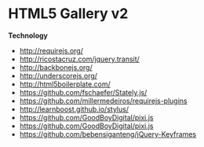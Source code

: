 HTML5 Gallery v2
========================

<b>Technology</b>

- http://requirejs.org/
- http://ricostacruz.com/jquery.transit/
- http://backbonejs.org/
- http://underscorejs.org/
- http://html5boilerplate.com/
- https://github.com/fschaefer/Stately.js/
- https://github.com/millermedeiros/requirejs-plugins
- http://learnboost.github.io/stylus/
- https://github.com/GoodBoyDigital/pixi.js
- https://github.com/GoodBoyDigital/pixi.js
- https://github.com/bebensiganteng/jQuery-Keyframes
